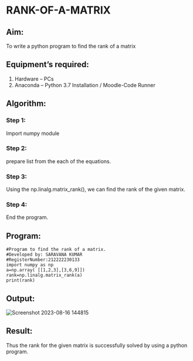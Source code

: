 # RANK-OF-A-MATRIX
## Aim:
To write a python program to find the rank of a matrix
## Equipment’s required:
1. 	Hardware – PCs
2. 	Anaconda – Python 3.7 Installation / Moodle-Code Runner

## Algorithm:
### Step 1: 
Import numpy module 
### Step 2: 
prepare list from the each of the equations.
### Step 3: 
Using the np.linalg.matrix_rank(), we can find the rank of the given matrix.
### Step 4:
End the program. 

## Program:
```
#Program to find the rank of a matrix.
#Developed by: SARAVANA KUMAR
#RegisterNumber:212222230133
import numpy as np
a=np.array( [[1,2,3],[3,6,9]])
rank=np.linalg.matrix_rank(a)
print(rank)
```
## Output:
![Screenshot 2023-08-16 144815](https://github.com/Saravana-kumar369/RANK-OF-A-MATRIX/assets/117925254/435699a4-dea0-48f4-9228-5c144efdfd94)

## Result:
Thus the rank for the given matrix is successfully solved by  using a python program.


